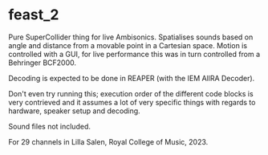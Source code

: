 # feast_2

Pure SuperCollider thing for live Ambisonics.
Spatialises sounds based on angle and distance from a movable point in a Cartesian space.
Motion is controlled with a GUI, for live performance this was in turn controlled from a Behringer BCF2000.

Decoding is expected to be done in REAPER (with the IEM AllRA Decoder).

Don't even try running this; execution order of the different code blocks is very contrieved and it assumes a lot of very specific things with regards to hardware, speaker setup and decoding.

Sound files not included.

For 29 channels in Lilla Salen, Royal College of Music, 2023.
